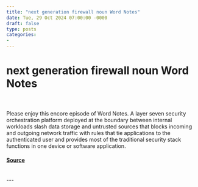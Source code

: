 ```yaml
---
title: "next generation firewall noun Word Notes"
date: Tue, 29 Oct 2024 07:00:00 -0000
draft: false
type: posts
categories: 
- 
---
```

# next generation firewall noun Word Notes

<br/>

<br/>
Please enjoy this encore episode of Word Notes. A layer seven security orchestration platform deployed at the boundary between internal workloads slash data storage and untrusted sources that blocks incoming and outgoing network traffic with rules that tie applications to the authenticated user and provides most of the traditional security stack functions in one device or software application.

#### [Source](https://thecyberwire.com/podcasts/word-notes/55/notes)

<br/>
---
